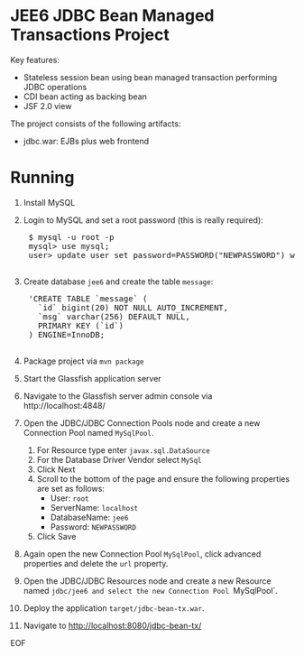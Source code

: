JEE6 JDBC Bean Managed Transactions Project
===========================================

Key features:

- Stateless session bean using bean managed transaction performing JDBC operations
- CDI bean acting as backing bean
- JSF 2.0 view

The project consists of the following artifacts:

- jdbc.war: EJBs plus web frontend

Running
=======

1. Install MySQL

2. Login to MySQL and set a root password (this is really required):

    <pre>
    $ mysql -u root -p
    mysql> use mysql;
    user> update user set password=PASSWORD("NEWPASSWORD") where User='root';
    </pre>

3. Create database `jee6` and create the table `message`:

    <pre>
    'CREATE TABLE `message` (
      `id` bigint(20) NOT NULL AUTO_INCREMENT,
      `msg` varchar(256) DEFAULT NULL,
      PRIMARY KEY (`id`)
    ) ENGINE=InnoDB;
    </pre>

4. Package project via `mvn package`

5. Start the Glassfish application server

5. Navigate to the Glassfish server admin console via http://localhost:4848/

6. Open the JDBC/JDBC Connection Pools node and create a new Connection Pool named `MySqlPool`.
    1. For Resource type enter `javax.sql.DataSource`
    2. For the Database Driver Vendor select `MySql`
    3. Click Next
    4. Scroll to the bottom of the page and ensure the following properties are set as follows:
        * User: `root`
        * ServerName: `localhost`
        * DatabaseName: `jee6`
        * Password: `NEWPASSWORD`
    5. Click Save

7. Again open the new Connection Pool `MySqlPool`, click advanced properties and delete the `url` property.

8. Open the JDBC/JDBC Resources node and create a new Resource named `jdbc/jee6 and select the new Connection Pool `MySqlPool`.

9. Deploy the application `target/jdbc-bean-tx.war`.

10. Navigate to [http://localhost:8080/jdbc-bean-tx/](http://localhost:8080/jdbc-bean-tx/)


EOF
